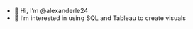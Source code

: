 - 👋 Hi, I’m @alexanderle24
- 👀 I’m interested in using SQL and Tableau to create visuals


<!---
alexanderle24/alexanderle24 is a ✨ special ✨ repository because its `README.md` (this file) appears on your GitHub profile.
You can click the Preview link to take a look at your changes.
--->
